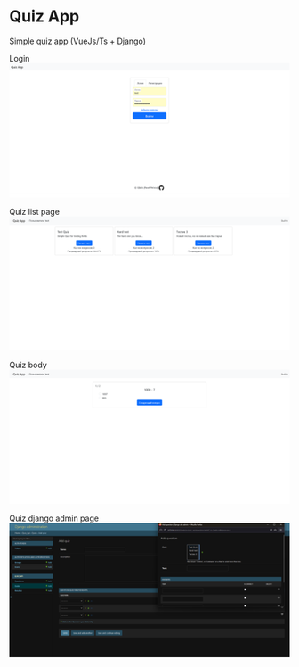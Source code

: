 # Quiz App
Simple quiz app (VueJs/Ts + Django)

Login
![index](https://github.com/QlaVs/quiz_app/blob/main/context/index.png)


Quiz list page
![index](https://github.com/QlaVs/quiz_app/blob/main/context/mainbody.png)


Quiz body
![index](https://github.com/QlaVs/quiz_app/blob/main/context/quiz.png)


Quiz django admin page
![index](https://github.com/QlaVs/quiz_app/blob/main/context/djangoadmin.png)
